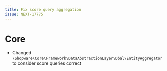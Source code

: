 ```yaml
---
title: Fix score query aggregation
issue: NEXT-17775
---
```

# Core
* Changed `\Shopware\Core\Framework\DataAbstractionLayer\Dbal\EntityAggregator` to consider score queries correct
